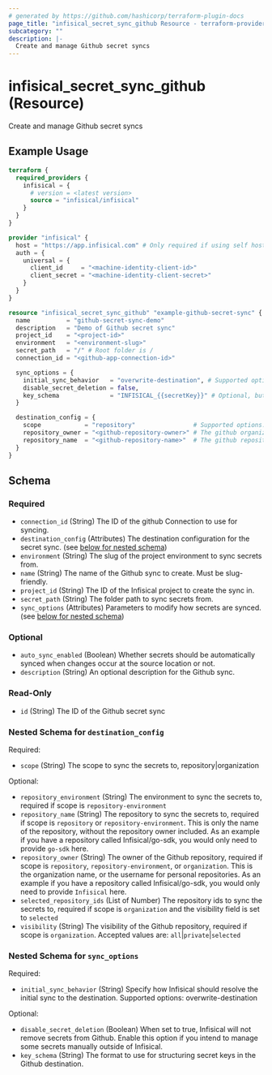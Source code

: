 ```yaml
---
# generated by https://github.com/hashicorp/terraform-plugin-docs
page_title: "infisical_secret_sync_github Resource - terraform-provider-infisical"
subcategory: ""
description: |-
  Create and manage Github secret syncs
---
```


# infisical_secret_sync_github (Resource)

Create and manage Github secret syncs

## Example Usage

```terraform
terraform {
  required_providers {
    infisical = {
      # version = <latest version>
      source = "infisical/infisical"
    }
  }
}

provider "infisical" {
  host = "https://app.infisical.com" # Only required if using self hosted instance of Infisical, default is https://app.infisical.com
  auth = {
    universal = {
      client_id     = "<machine-identity-client-id>"
      client_secret = "<machine-identity-client-secret>"
    }
  }
}

resource "infisical_secret_sync_github" "example-github-secret-sync" {
  name          = "github-secret-sync-demo"
  description   = "Demo of Github secret sync"
  project_id    = "<project-id>"
  environment   = "<environment-slug>"
  secret_path   = "/" # Root folder is /
  connection_id = "<github-app-connection-id>"

  sync_options = {
    initial_sync_behavior   = "overwrite-destination", # Supported options: overwrite-destination
    disable_secret_deletion = false,
    key_schema              = "INFISICAL_{{secretKey}}" # Optional, but recommended
  }

  destination_config = {
    scope            = "repository"                # Supported options: repository|organization|repository-environment
    repository_owner = "<github-repository-owner>" # The github organization name or github username for personal repositories
    repository_name  = "<github-repository-name>"  # The github repository name
  }
}
```

<!-- schema generated by tfplugindocs -->
## Schema

### Required

- `connection_id` (String) The ID of the github Connection to use for syncing.
- `destination_config` (Attributes) The destination configuration for the secret sync. (see [below for nested schema](#nestedatt--destination_config))
- `environment` (String) The slug of the project environment to sync secrets from.
- `name` (String) The name of the Github sync to create. Must be slug-friendly.
- `project_id` (String) The ID of the Infisical project to create the sync in.
- `secret_path` (String) The folder path to sync secrets from.
- `sync_options` (Attributes) Parameters to modify how secrets are synced. (see [below for nested schema](#nestedatt--sync_options))

### Optional

- `auto_sync_enabled` (Boolean) Whether secrets should be automatically synced when changes occur at the source location or not.
- `description` (String) An optional description for the Github sync.

### Read-Only

- `id` (String) The ID of the Github secret sync

<a id="nestedatt--destination_config"></a>
### Nested Schema for `destination_config`

Required:

- `scope` (String) The scope to sync the secrets to, repository|organization

Optional:

- `repository_environment` (String) The environment to sync the secrets to, required if scope is `repository-environment`
- `repository_name` (String) The repository to sync the secrets to, required if scope is `repository` or `repository-environment`. This is only the name of the repository, without the repository owner included. As an example if you have a repository called Infisical/go-sdk, you would only need to provide `go-sdk` here.
- `repository_owner` (String) The owner of the Github repository, required if scope is `repository`, `repository-environment`, or `organization`. This is the organization name, or the username for personal repositories. As an example if you have a repository called Infisical/go-sdk, you would only need to provide `Infisical` here.
- `selected_repository_ids` (List of Number) The repository ids to sync the secrets to, required if scope is `organization` and the visibility field is set to `selected`
- `visibility` (String) The visibility of the Github repository, required if scope is `organization`. Accepted values are: `all`|`private`|`selected`


<a id="nestedatt--sync_options"></a>
### Nested Schema for `sync_options`

Required:

- `initial_sync_behavior` (String) Specify how Infisical should resolve the initial sync to the destination. Supported options: overwrite-destination

Optional:

- `disable_secret_deletion` (Boolean) When set to true, Infisical will not remove secrets from Github. Enable this option if you intend to manage some secrets manually outside of Infisical.
- `key_schema` (String) The format to use for structuring secret keys in the Github destination.
